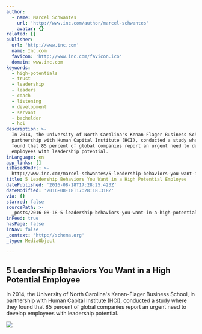```yaml
---
author:
  - name: Marcel Schwantes
    url: 'http://www.inc.com/author/marcel-schwantes'
    avatar: {}
related: []
publisher:
  url: 'http://www.inc.com'
  name: Inc.com
  favicon: 'http://www.inc.com/favicon.ico'
  domain: www.inc.com
keywords:
  - high-potentials
  - trust
  - leadership
  - leaders
  - coach
  - listening
  - development
  - servant
  - bachelder
  - hci
description: >-
  In 2014, the University of North Carolina's Kenan-Flager Business School, in
  partnership with Human Capital Institute (HCI), conducted a study where they
  found that 85 percent of global companies report an urgent need to develop
  employees with leadership potential.
inLanguage: en
app_links: []
isBasedOnUrl: >-
  http://www.inc.com/marcel-schwantes/5-leadership-behaviors-you-want-in-a-high-potential-employee.html
title: 5 Leadership Behaviors You Want in a High Potential Employee
datePublished: '2016-08-18T17:28:25.423Z'
dateModified: '2016-08-18T17:28:18.318Z'
via: {}
starred: false
sourcePath: >-
  _posts/2016-08-18-5-leadership-behaviors-you-want-in-a-high-potential-employee.md
inFeed: true
hasPage: false
inNav: false
_context: 'http://schema.org'
_type: MediaObject

---
```

<article style=""><h1>5 Leadership Behaviors You Want in a High Potential Employee</h1><p>In 2014, the University of North Carolina's Kenan-Flager Business School, in partnership with Human Capital Institute (HCI), conducted a study where they found that 85 percent of global companies report an urgent need to develop employees with leadership potential.</p><img src="http://www.incimages.com/uploaded_files/image/970x450/getty_451846939_80340.jpg" /></article>